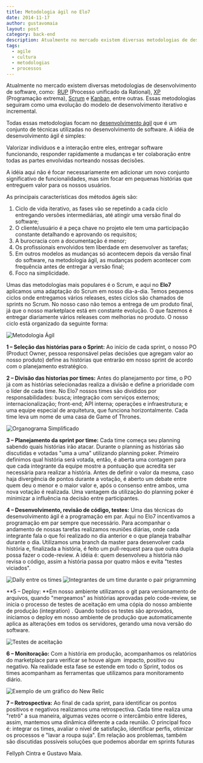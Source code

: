 ```yaml
---
title: Metodologia ágil no Elo7
date: 2014-11-17
author: gustavomaia
layout: post
category: back-end
description: Atualmente no mercado existem diversas metodologias de desenvolvimento de software, como:  RUP (Processo unificado da Rational), XP (Programação extrema), Scrum...
tags:
  - agile
  - cultura
  - metodologias
  - processos
---
```


Atualmente no mercado existem diversas metodologias de desenvolvimento de software, como:  [RUP](http://en.wikipedia.org/wiki/Rational_Unified_Process) (Processo unificado da Rational), [XP](http://en.wikipedia.org/wiki/Extreme_programming) (Programação extrema), [Scrum](http://en.wikipedia.org/wiki/Scrum_(software_development)) e [Kanban](http://en.wikipedia.org/wiki/Kanban_(development)), entre outras. Essas metodologias seguiram como uma evolução do modelo de desenvolvimento iterativo e incremental.

Todas essas metodologias focam no [desenvolvimento ágil](http://agilemanifesto.org/iso/ptbr/) que é um conjunto de técnicas utilizadas no desenvolvimento de software. A idéia de desenvolvimento ágil é simples:

Valorizar indivíduos e a interação entre eles, entregar software funcionando, responder rapidamente a mudanças e ter colaboração entre todas as partes envolvidas norteando nossas decisões.

A idéia aqui não é focar necessariamente em adicionar um novo conjunto significativo de funcionalidades, mas sim focar em pequenas histórias que entreguem valor para os nossos usuários.

As principais características dos métodos ágeis são:

  1. Ciclo de vida iterativo, as fases vão se repetindo a cada ciclo entregando versões intermediárias, até atingir uma versão final do software;
  2. O cliente/usuário é a peça chave no projeto ele tem uma participação constante detalhando e aprovando os requisitos;
  3. A burocracia com a documentação é menor;
  4. Os profissionais envolvidos tem liberdade em desenvolver as tarefas;
  5. Em outros modelos as mudanças só acontecem depois da versão final do software, na metodologia ágil, as mudanças podem acontecer com frequência antes de entregar a versão final;
  6. Foco na simplicidade.

Umas das metodologias mais populares é o Scrum, e aqui no **Elo7** aplicamos uma adaptação do Scrum em nosso dia-a-dia. Temos pequenos ciclos onde entregamos vários releases, estes ciclos são chamados de sprints no Scrum. No nosso caso não temos a entrega de um produto final, já que o nosso marketplace está em constante evolução. O que fazemos é entregar diariamente vários releases com melhorias no produto. O nosso ciclo está organizado da seguinte forma:

![Metodologia Ágil](../images/metodologia-agil-1.png)

**1 – Seleção das histórias para o Sprint:** Ao início de cada sprint, o nosso PO (Product Owner, pessoa responsável pelas decisões que agregam valor ao nosso produto) define as histórias que entrarão em nosso sprint de acordo com o planejamento estratégico.

**2 – Divisão das historias por times:** Antes do planejamento por time, o PO já com as histórias selecionadas realiza a divisão e define a prioridade com o líder de cada time. No Elo7 nossos times são divididos por responsabilidades: busca; integração com serviços externos; internacionalização; front-end; API interna; operações e infraestrutura; e uma equipe especial de arquitetura, que funciona horizontalmente. Cada time leva um nome de uma casa de Game of Thrones.

![Organograma Simplificado](../images/metodologia-agil-2.png)

**3 – Planejamento da sprint por time:** Cada time começa seu planning sabendo quais histórias irão atacar. Durante o planning as histórias são discutidas e votadas "uma a uma" utilizando planning poker. Primeiro definimos qual história será votada, então, é aberta uma contagem para que cada integrante da equipe mostre a pontuação que acredita ser necessária para realizar a história. Antes de definir o valor da mesma, caso haja divergência de pontos durante a votação, é aberto um debate entre quem deu o menor e o maior valor e, após o consenso entre ambos, uma nova votação é realizada. Uma vantagem da utilização do planning poker é minimizar a influência na decisão entre participantes.

**4 – Desenvolvimento, revisão de código, testes:** Uma das técnicas do desenvolvimento ágil é a programação em par. Aqui no Elo7 incentivamos a programação em par sempre que necessário. Para acompanhar o andamento de nossas tarefas realizamos reuniões diárias, onde cada integrante fala o que foi realizado no dia anterior e o que planeja trabalhar durante o dia. Utilizamos uma branch da master para desenvolver cada história e, finalizada a história, é feito um pull-request para que outra dupla possa fazer o code-review. A idéia é: quem desenvolveu a história não revisa o código, assim a história passa por quatro mãos e evita "testes viciados".

![Daily entre os times](../images/metodologia-agil-3.png)
![Integrantes de um time durante o pair prigramming](../images/metodologia-agil-4.png)

**5 – Deploy: **Em nosso ambiente utilizamos o git para versionamento de arquivos, quando "mergeamos" as histórias aprovadas pelo code-review, se inicia o processo de testes de aceitação em uma cópia do nosso ambiente de produção (integration) . Quando todos os testes são aprovados, iniciamos o deploy em nosso ambiente de produção que automaticamente aplica as alterações em todos os servidores, gerando uma nova versão do software.

![Testes de aceitação](../images/metodologia-agil-5.png)

**6 – Monitoração:** Com a história em produção, acompanhamos os relatórios do marketplace para verificar se houve algum  impacto, positivo ou negativo. Na realidade esta fase se estende em todo o Sprint, todos os times acompanham as ferramentas que utilizamos para monitoramento diário.

![Exemplo de um gráfico do New Relic](../images/metodologia-agil-6.png)

**7 – Retrospectiva:** Ao final de cada sprint, para identificar os pontos positivos e negativos realizamos uma retrospectiva. Cada time realiza uma "retrô" a sua maneira, algumas vezes ocorre o intercâmbio entre líderes, assim, mantemos uma dinâmica diferente a cada reunião. O principal foco é: integrar os times, avaliar o nível de satisfação, identificar perfis, otimizar os processos e "lavar a roupa suja". Em relação aos problemas, também são discutidas possíveis soluções que podemos abordar em sprints futuras

Fellyph Cintra e Gustavo Maia.
